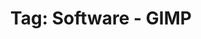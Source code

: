 ---
layout: portfolio
title: 'Tag: Software - GIMP'
permalink: /portfolio/tags/software/gimp
type: tag
uid: gimp
pagination:
    enabled: true
    tag: [gimp]
---
